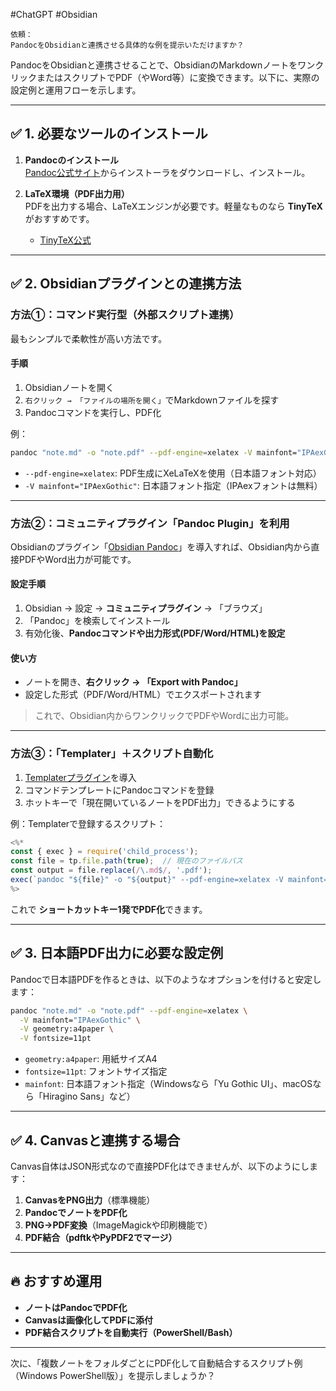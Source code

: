 #ChatGPT #Obsidian 

```
依頼：
PandocをObsidianと連携させる具体的な例を提示いただけますか？
```

PandocをObsidianと連携させることで、ObsidianのMarkdownノートをワンクリックまたはスクリプトでPDF（やWord等）に変換できます。以下に、実際の設定例と運用フローを示します。

---

## ✅ 1. 必要なツールのインストール

1. **Pandocのインストール**  
    [Pandoc公式サイト](https://pandoc.org/installing.html)からインストーラをダウンロードし、インストール。
    
2. **LaTeX環境（PDF出力用）**  
    PDFを出力する場合、LaTeXエンジンが必要です。軽量なものなら **TinyTeX** がおすすめです。
    
    - [TinyTeX公式](https://yihui.org/tinytex/)
        

---

## ✅ 2. Obsidianプラグインとの連携方法

### 方法①：**コマンド実行型（外部スクリプト連携）**

最もシンプルで柔軟性が高い方法です。

#### 手順

1. Obsidianノートを開く
2. `右クリック → 「ファイルの場所を開く」`でMarkdownファイルを探す
3. Pandocコマンドを実行し、PDF化

例：

```bash
pandoc "note.md" -o "note.pdf" --pdf-engine=xelatex -V mainfont="IPAexGothic"
```

- `--pdf-engine=xelatex`: PDF生成にXeLaTeXを使用（日本語フォント対応）
- `-V mainfont="IPAexGothic"`: 日本語フォント指定（IPAexフォントは無料）

---

### 方法②：**コミュニティプラグイン「Pandoc Plugin」を利用**

Obsidianのプラグイン「[Obsidian Pandoc](https://github.com/OliverBalfour/obsidian-pandoc)」を導入すれば、Obsidian内から直接PDFやWord出力が可能です。

#### 設定手順

1. Obsidian → 設定 → **コミュニティプラグイン** → 「ブラウズ」
2. 「Pandoc」を検索してインストール
3. 有効化後、**Pandocコマンドや出力形式(PDF/Word/HTML)を設定**

#### 使い方

- ノートを開き、**右クリック → 「Export with Pandoc」**
- 設定した形式（PDF/Word/HTML）でエクスポートされます


> これで、Obsidian内からワンクリックでPDFやWordに出力可能。

---

### 方法③：**「Templater」＋スクリプト自動化**

1. [Templaterプラグイン](https://github.com/SilentVoid13/Templater)を導入
2. コマンドテンプレートにPandocコマンドを登録
3. ホットキーで「現在開いているノートをPDF出力」できるようにする

例：Templaterで登録するスクリプト：

```javascript
<%*
const { exec } = require('child_process');
const file = tp.file.path(true);  // 現在のファイルパス
const output = file.replace(/\.md$/, '.pdf');
exec(`pandoc "${file}" -o "${output}" --pdf-engine=xelatex -V mainfont="IPAexGothic"`);
%>
```

これで **ショートカットキー1発でPDF化**できます。

---

## ✅ 3. 日本語PDF出力に必要な設定例

Pandocで日本語PDFを作るときは、以下のようなオプションを付けると安定します：

```bash
pandoc "note.md" -o "note.pdf" --pdf-engine=xelatex \
  -V mainfont="IPAexGothic" \
  -V geometry:a4paper \
  -V fontsize=11pt
```

- `geometry:a4paper`: 用紙サイズA4
- `fontsize=11pt`: フォントサイズ指定
- `mainfont`: 日本語フォント指定（Windowsなら「Yu Gothic UI」、macOSなら「Hiragino Sans」など）

---

## ✅ 4. Canvasと連携する場合

Canvas自体はJSON形式なので直接PDF化はできませんが、以下のようにします：

1. **CanvasをPNG出力**（標準機能）
2. **PandocでノートをPDF化**
3. **PNG→PDF変換**（ImageMagickや印刷機能で）
4. **PDF結合（pdftkやPyPDF2でマージ）**

---

## 🔥 おすすめ運用

- **ノートはPandocでPDF化**
- **Canvasは画像化してPDFに添付**
- **PDF結合スクリプトを自動実行（PowerShell/Bash）**

---

次に、「複数ノートをフォルダごとにPDF化して自動結合するスクリプト例（Windows PowerShell版）」を提示しましょうか？